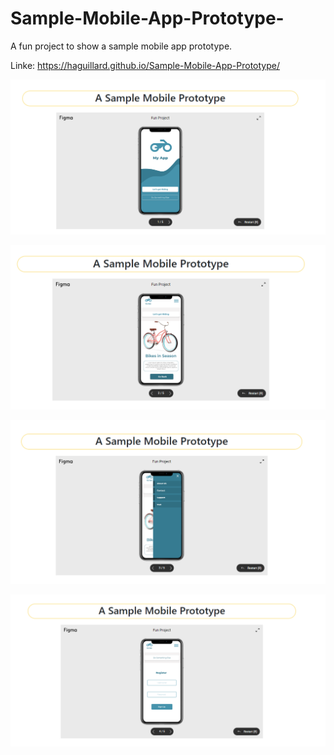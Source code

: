 # Sample-Mobile-App-Prototype-
A fun project to show a sample mobile app prototype. 

Linke: https://haguillard.github.io/Sample-Mobile-App-Prototype/

![](/bikeapp1.PNG)

![](/bikeapp2.PNG)

![](/bikeapp4.PNG)

![](/bike3.PNG)

